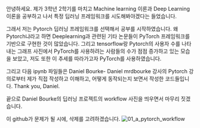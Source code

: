 안녕하세요. 제가 3학년 2학기를 마치고 Machine learning 이론과 Deep Learning 이론을 공부하고 나서
특정 딥러닝 프레임워크를 시도해봐야겠다는 들었습니다.

그래서 저는 Pytorch 딥러닝 프레임워크를 선택해서 공부를 시작하였습니다.
왜 Pytorch냐라고 하면 Deeplearning과 관련된 기타 논문들이 PyTorch 프레임워크를 기반으로 구현한 것이 많았습니다.
그리고 tensorflow랑 Pytorch의 사용자 수를 나타내는 그래프 사진에서 PyTorch를 사용하려는 사람들의 수가 점점 증가하고 있는 모습을 보았고,
저도 또한 이 추세를 따라가고자 PyTorch를 사용하였습니다.

그리고 다음 ipynb 파일들은 Daniel Bourke- Daniel mrdbourke 강사의 Pytorch 강의로부터 제가 직접 작성하고 이해하고, 어떻게 동작되는지 보면서 작성한 코드들입니다.
Thank you, Daniel.

끝으로 Daniel Bourke의 딥러닝 프로젝트의 workflow 사진을 띄우면서 마무리 짓겠습니다.

이 github가 문제가 될 시에, 삭제를 고려하겠습니다.
![01_a_pytorch_workflow](https://github.com/youse0ng/pytorch_practice/assets/130890430/6a9f9b40-d53d-4f27-acd1-5f474eedb184)
